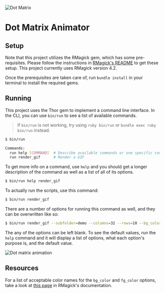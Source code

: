 ![Dot Matrix](https://i.imgur.com/cIJCDcv.png)

# Dot Matrix Animator

## Setup

Note that this project utilizes the RMagick gem, which has some pre-requisites. Please follow the instructions in [RMagick's README](https://github.com/rmagick/rmagick#prerequisites) to get these setup. This project currently uses RMagick version 4.2.

Once the prerequisites are taken care of, run `bundle install` in your terminal to install the required gems.

## Running

This project uses the Thor gem to implement a command line interface. In the CLI, you can use `bin/run` to see a list of available commands.

> If `bin/run` is not working, try using `ruby bin/run` or `bundle exec ruby bin/run` instead.

```bash
$ bin/run 

Commands:
  run help [COMMAND]  # Describe available commands or one specific command
  run render_gif      # Render a GIF
```

To get more info on a command, use `help` and you should get a longer description of the command as well as a list of all of its options.

```bash
$ bin/run help render_gif
```

To actually run the scripts, use this command:

```bash
$ bin/run render_gif
```

There are a number of options for running this command as well, and they can be overwritten like so:

```bash
$ bin/run render_gif --subfolder=demo --columns=32 --rows=10 --bg_color=chocolate --fg_color="mint cream" --fps=10 --dot_size=10
```

The any of the options can be left blank. To see the default values, run the `help` command and it will display a list of options, what each option's purpose is, and the default value.

![Dot matrix animation](https://i.imgur.com/zEfihJk.gif)

## Resources

For a list of acceptable color names for the `bg_color` and `fg_color` options, take a look at [this page](https://rmagick.github.io/imusage.html#color_names) in RMagick's documentation.